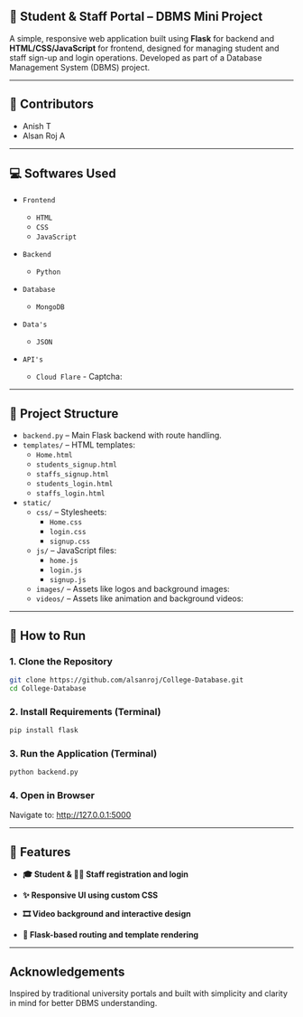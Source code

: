 ## 🏫 Student & Staff Portal – DBMS Mini Project

A simple, responsive web application built using **Flask** for backend and **HTML/CSS/JavaScript** for frontend, designed for managing student and staff sign-up and login operations. Developed as part of a Database Management System (DBMS) project.

---

## 👥 Contributors

- Anish T
- Alsan Roj A

---

## 💻 Softwares Used

- `Frontend`
  - `HTML`
  - `CSS`
  - `JavaScript`

- `Backend`
  - `Python`

- `Database`
  - `MongoDB`

- `Data's`
  - `JSON`

- `API's`
  - `Cloud Flare` - Captcha:

---

## 📂 Project Structure

- `backend.py` – Main Flask backend with route handling.
- `templates/` – HTML templates:
  - `Home.html`
  - `students_signup.html`
  - `staffs_signup.html`
  - `students_login.html`
  - `staffs_login.html`
- `static/`
  - `css/` – Stylesheets:
    - `Home.css`
    - `login.css`
    - `signup.css`
  - `js/` – JavaScript files:
    - `home.js`
    - `login.js`
    - `signup.js`
  - `images/` – Assets like logos and background images:
  - `videos/` – Assets like animation and background videos:

---

## 🚀 How to Run

### 1. Clone the Repository
 
```bash
git clone https://github.com/alsanroj/College-Database.git
cd College-Database
```

### 2. Install Requirements (Terminal)

```bash
pip install flask
```

### 3. Run the Application (Terminal)

```bash
python backend.py
```

### 4. Open in Browser
Navigate to: http://127.0.0.1:5000

---

## 🔧 Features

- **🎓 Student & 🧑‍🏫 Staff registration and login**

- **✨ Responsive UI using custom CSS**

- **🎞️ Video background and interactive design**

- **📁 Flask-based routing and template rendering**

---

## Acknowledgements

Inspired by traditional university portals and built with simplicity and clarity in mind for better DBMS understanding.
